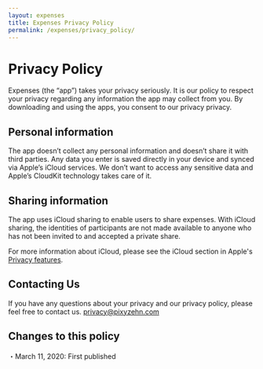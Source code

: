 ```yaml
---
layout: expenses
title: Expenses Privacy Policy
permalink: /expenses/privacy_policy/
---
```


# Privacy Policy

Expenses (the “app”) takes your privacy seriously. It is our policy to respect your privacy regarding any information the app may collect from you. By downloading and using the apps, you consent to our privacy privacy.

## Personal information

The app doesn’t collect any personal information and doesn’t share it with third parties.
Any data you enter is saved directly in your device and synced via Apple’s iCloud services.
We don’t want to access any sensitive data and Apple’s CloudKit technology takes care of it.

## Sharing information

The app uses iCloud sharing to enable users to share expenses. With iCloud sharing, the identities of participants are not made available to anyone who has not been invited to and accepted a private share.

For more information about iCloud, please see the iCloud section in Apple's [Privacy features](https://www.apple.com/privacy/features/).

## Contacting Us

If you have any questions about your privacy and our privacy policy, please feel free to contact us.
<a href="mailto:privacy@pixyzehn.com">privacy@pixyzehn.com</a>

## Changes to this policy

・March 11, 2020: First published